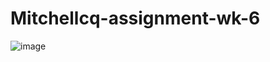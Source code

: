 # Mitchellcq-assignment-wk-6

![image](https://user-images.githubusercontent.com/68998298/93847549-8741ba80-fcea-11ea-8663-308b2ae2dd67.png)
